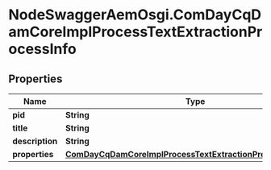 # NodeSwaggerAemOsgi.ComDayCqDamCoreImplProcessTextExtractionProcessInfo

## Properties

Name | Type | Description | Notes
------------ | ------------- | ------------- | -------------
**pid** | **String** |  | [optional] 
**title** | **String** |  | [optional] 
**description** | **String** |  | [optional] 
**properties** | [**ComDayCqDamCoreImplProcessTextExtractionProcessProperties**](ComDayCqDamCoreImplProcessTextExtractionProcessProperties.md) |  | [optional] 


